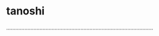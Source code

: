 # tanoshi
.................................................................................................